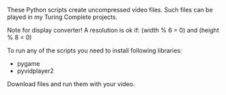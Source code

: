 These Python scripts create uncompressed video files. Such files can be played in my Turing Complete projects.

Note for display converter!
A resolution is ok if: (width % 6 = 0) and (height % 8 = 0)

To run any of the scripts you need to install following libraries:
- pygame
- pyvidplayer2

Download files and run them with your video.
